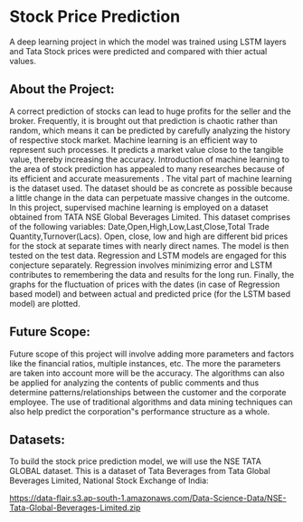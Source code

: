 # Stock Price Prediction

A deep learning project in which the model was trained using LSTM layers and Tata Stock prices were predicted and compared with thier actual values.

## About the Project:

A correct prediction of stocks can lead to huge profits for the seller and the broker. Frequently, it is brought out that prediction is chaotic rather than random, which means it can be predicted by carefully analyzing the history of respective stock market. Machine learning is an efficient way to represent such processes. It predicts a market value close to the tangible value, thereby increasing the accuracy. Introduction of machine learning to the area of stock prediction has appealed to many researches because of its efficient and accurate measurements . The vital part of machine learning is the dataset used. The dataset should be as concrete as possible because a little change in the data can perpetuate massive changes in the outcome. In this project, supervised machine learning is employed on a dataset obtained from TATA NSE Global Beverages Limited. This dataset comprises of the following variables: Date,Open,High,Low,Last,Close,Total Trade Quantity,Turnover(Lacs). Open, close, low and high are different bid prices for the stock at separate times with nearly direct names. The model is then tested on the test data. Regression and LSTM models are engaged for this conjecture separately. Regression involves minimizing error and LSTM contributes to remembering the data and results for the long run. Finally, the graphs for the fluctuation of prices with the dates (in case of Regression based model) and between actual and predicted price (for the LSTM based model) are plotted.

## Future Scope:

Future scope of this project will involve adding more parameters and factors like the financial ratios, multiple instances, etc. The more the parameters are taken into account more will be the accuracy. The algorithms can also be applied for analyzing the contents of public comments and thus determine patterns/relationships between the customer and the corporate employee. The use of traditional algorithms and data mining techniques can also help predict the corporation‟s performance structure as a whole.


## Datasets:

To build the stock price prediction model, we will use the NSE TATA GLOBAL dataset. This is a dataset of Tata Beverages from Tata Global Beverages Limited, National Stock Exchange of India: 

https://data-flair.s3.ap-south-1.amazonaws.com/Data-Science-Data/NSE-Tata-Global-Beverages-Limited.zip

